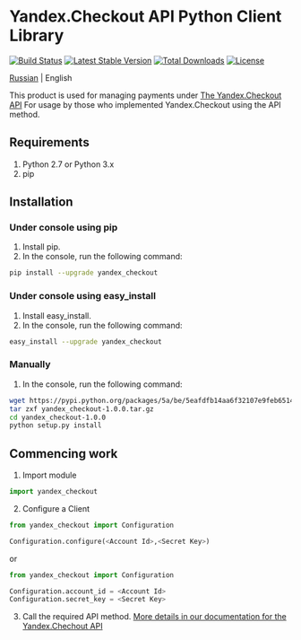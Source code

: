# Yandex.Checkout API Python Client Library

[![Build Status](https://travis-ci.org/yandex-money/yandex-checkout-sdk-python.svg?branch=master)](https://travis-ci.org/yandex-money/yandex-checkout-sdk-python)
[![Latest Stable Version](https://img.shields.io/pypi/v/yandex-checkout.svg)](https://pypi.org/project/yandex-checkout/)
[![Total Downloads](https://img.shields.io/pypi/dm/yandex-checkout.svg)](https://pypi.org/project/yandex-checkout/)
[![License](https://img.shields.io/pypi/l/yandex-checkout.svg)](https://github.com/yandex-money/yandex-checkout-sdk-python)

[Russian](https://github.com/yandex-money/yandex-checkout-sdk-python/blob/master/README.md) | English

This product is used for managing payments under [The Yandex.Checkout API](https://kassa.yandex.ru/docs/checkout-api/)
For usage by those who implemented Yandex.Checkout using the API method.

## Requirements
1. Python 2.7 or Python 3.x
2. pip

## Installation
### Under console using pip

1. Install pip.
2. In the console, run the following command:
```bash
pip install --upgrade yandex_checkout
```

### Under console using easy_install
1. Install easy_install.
2. In the console, run the following command:
```bash
easy_install --upgrade yandex_checkout
```

### Manually

1. In the console, run the following command:
```bash
wget https://pypi.python.org/packages/5a/be/5eafdfb14aa6f32107e9feb6514ca1ad3fe56f8e5ee59d20693b32f7e79f/yandex_checkout-1.0.0.tar.gz#md5=46595279b5578fd82a199bfd4cd51db2
tar zxf yandex_checkout-1.0.0.tar.gz
cd yandex_checkout-1.0.0
python setup.py install
```


## Commencing work

1. Import module
```python
import yandex_checkout
```

2. Configure a Client
```python
from yandex_checkout import Configuration

Configuration.configure(<Account Id>,<Secret Key>)
```

or

```python
from yandex_checkout import Configuration

Configuration.account_id = <Account Id>
Configuration.secret_key = <Secret Key>
```
3. Call the required API method. [More details in our documentation for the Yandex.Chechout API](url)

